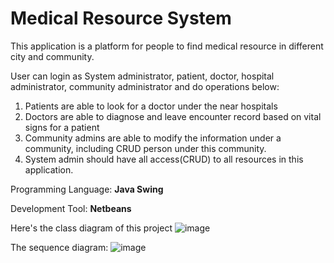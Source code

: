 # Medical Resource System

This application is a platform for people to find medical resource in different city and community.

User can login as System administrator, patient, doctor, hospital administrator, community administrator and do operations below:

1. Patients are able to look for a doctor under the near hospitals
2. Doctors are able to diagnose and leave encounter record based on vital signs for a patient
3. Community admins are able to modify the information under a community, including CRUD person under this community.
4. System admin should have all access(CRUD) to all resources in this application.

Programming Language: **Java Swing**

Development Tool: **Netbeans**


Here's the class diagram of this project
![image](https://user-images.githubusercontent.com/113040940/198920730-b00c675a-1a63-4a7c-85c2-4ceb71fed7f4.png)


The sequence diagram:
![image](https://user-images.githubusercontent.com/113040940/198881959-012a15a4-3a1b-442d-8d88-cb7ff16ae2ce.png)
